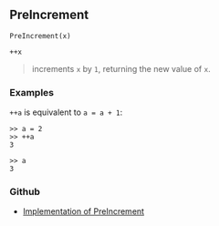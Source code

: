 ## PreIncrement

```
PreIncrement(x)

++x
```

> increments `x` by `1`, returning the new value of `x`. 

### Examples

`++a` is equivalent to `a = a + 1`:

```
>> a = 2   
>> ++a    
3    
 
>> a    
3    
```

### Github

* [Implementation of PreIncrement](https://github.com/axkr/symja_android_library/blob/master/symja_android_library/matheclipse-core/src/main/java/org/matheclipse/core/builtin/Arithmetic.java#L4604) 
